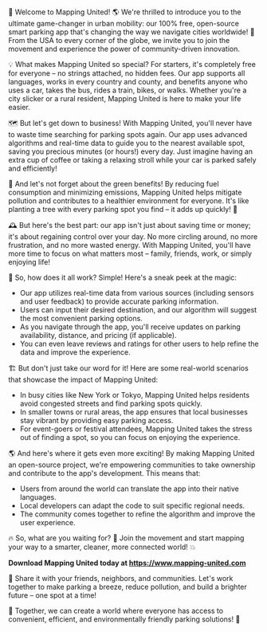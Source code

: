 🎉 Welcome to Mapping United! 🌎 We're thrilled to introduce you to the ultimate game-changer in urban mobility: our 100% free, open-source smart parking app that's changing the way we navigate cities worldwide! 🚀 From the USA to every corner of the globe, we invite you to join the movement and experience the power of community-driven innovation.

💡 What makes Mapping United so special? For starters, it's completely free for everyone – no strings attached, no hidden fees. Our app supports all languages, works in every country and county, and benefits anyone who uses a car, takes the bus, rides a train, bikes, or walks. Whether you're a city slicker or a rural resident, Mapping United is here to make your life easier.

🗺️ But let's get down to business! With Mapping United, you'll never have to waste time searching for parking spots again. Our app uses advanced algorithms and real-time data to guide you to the nearest available spot, saving you precious minutes (or hours!) every day. Just imagine having an extra cup of coffee or taking a relaxing stroll while your car is parked safely and efficiently!

💸 And let's not forget about the green benefits! By reducing fuel consumption and minimizing emissions, Mapping United helps mitigate pollution and contributes to a healthier environment for everyone. It's like planting a tree with every parking spot you find – it adds up quickly! 🌳

🕰️ But here's the best part: our app isn't just about saving time or money; it's about regaining control over your day. No more circling around, no more frustration, and no more wasted energy. With Mapping United, you'll have more time to focus on what matters most – family, friends, work, or simply enjoying life!

🌟 So, how does it all work? Simple! Here's a sneak peek at the magic:

* Our app utilizes real-time data from various sources (including sensors and user feedback) to provide accurate parking information.
* Users can input their desired destination, and our algorithm will suggest the most convenient parking options.
* As you navigate through the app, you'll receive updates on parking availability, distance, and pricing (if applicable).
* You can even leave reviews and ratings for other users to help refine the data and improve the experience.

🏗️ But don't just take our word for it! Here are some real-world scenarios that showcase the impact of Mapping United:

* In busy cities like New York or Tokyo, Mapping United helps residents avoid congested streets and find parking spots quickly.
* In smaller towns or rural areas, the app ensures that local businesses stay vibrant by providing easy parking access.
* For event-goers or festival attendees, Mapping United takes the stress out of finding a spot, so you can focus on enjoying the experience.

🌎 And here's where it gets even more exciting! By making Mapping United an open-source project, we're empowering communities to take ownership and contribute to the app's development. This means that:

* Users from around the world can translate the app into their native languages.
* Local developers can adapt the code to suit specific regional needs.
* The community comes together to refine the algorithm and improve the user experience.

🔥 So, what are you waiting for? 🤔 Join the movement and start mapping your way to a smarter, cleaner, more connected world! 💥

**Download Mapping United today at https://www.mapping-united.com**

💬 Share it with your friends, neighbors, and communities. Let's work together to make parking a breeze, reduce pollution, and build a brighter future – one spot at a time!

🎉 Together, we can create a world where everyone has access to convenient, efficient, and environmentally friendly parking solutions! 🌟